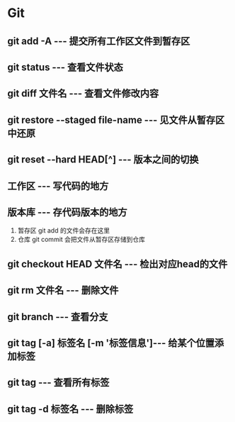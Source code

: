 # Git

## git add -A --- 提交所有工作区文件到暂存区

## git status --- 查看文件状态

## git diff 文件名 --- 查看文件修改内容

## git restore --staged file-name --- 见文件从暂存区中还原

## git reset --hard HEAD[^] --- 版本之间的切换

## 工作区 --- 写代码的地方

## 版本库 --- 存代码版本的地方

1. 暂存区 git add 的文件会存在这里
2. 仓库 git commit 会把文件从暂存区存储到仓库

## git checkout HEAD 文件名  --- 检出对应head的文件

## git rm 文件名 --- 删除文件

## git branch --- 查看分支

## git tag [-a] 标签名 [-m '标签信息']--- 给某个位置添加标签

## git tag --- 查看所有标签

## git tag -d 标签名 --- 删除标签
